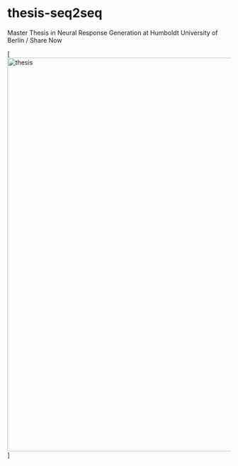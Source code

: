 
# thesis-seq2seq
Master Thesis in Neural Response Generation at Humboldt University of Berlin / Share Now

[<img src="https://github.com/SydAnth/thesis-seq2seq/tree/master/misc/cover.jpg" width="888" alt="thesis">]
